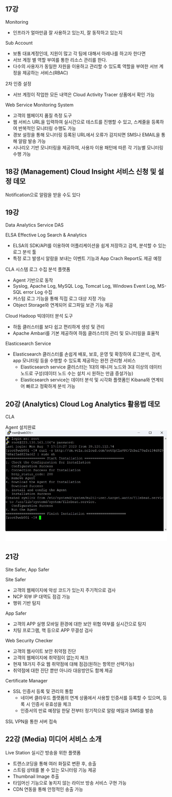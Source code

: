 ## 17강

Monitoring </br>
 - 인프라가 얼마만큼 잘 사용하고 있는지, 잘 동작하고 있는지

Sub Account </br>
 - 보통 대표계정인데, 지원이 많고 각 팀에 대해서 아레나를 하고자 한다면
 - 서브 계정 별 역할 부여를 통한 리소스 관리를 한다.
 - 다수의 사용자가 동일한 자원을 이용하고 관리할 수 있도록 역할을 부여한 서브 계정을 제공하는 서비스(RBAC) </br>

2차 인증 설정
 - 서브 계정이 작업한 모든 내역은 Cloud Activity Tracer 상품에서 확인 가능 </br>

Web Service Monitoring System
 - 고객의 웹페이지 품질 측정 도구
 - 웹 서비스 URL을 입력하여 실시간으로 테스트를 진행할 수 있고, 스케줄을 등록하여 반복적인 모니터링 수행도 가능
 - 경보 설정을 통해 모니터링 등록된 URL에서 오류가 감지되면 SMS나 EMAIL을 통해 알람 발송 가능
 - 시나리오 기반 모니터링을 제공하여, 사용자 이용 패턴에 따른 각 기능별 모니터링 수행 가능 </br>

## 18강 (Management) Cloud Insight 서비스 신청 및 설정 데모

Notification으로 알람을 받을 수도 있다

## 19강
Data Analytics Service
DAS

ELSA
Effective Log Search & Analytics
- ELSA의 SDK/API를 이용하여 어플리케이션을 쉽게 저장하고 검색, 분석할 수 있는 로그 분석 툴
- 특정 로그 발생시 알람을 보내는 이벤트 기능과 App Crach Report도 제공 예정


CLA
시스템 로그 수집 분석 플랫폼
- Agent 기반으로 동작
- Syslog, Apache Log, MySQL Log, Tomcat Log, Windows Event Log, MS-SQL error Log 수집
- 커스텀 로그 기능을 통해 직접 로그 대상 지정 가능
- Object Storage와 연계되어 로그파일 보관 기능 제공


Cloud Hadoop
빅데이터 분석 도구
- 하둡 클러스터를 보다 쉽고 편리하게 생성 및 관리
- Apache Ambari를 기본 제공하여 하둡 클러스터의 관리 및 모니터링을 효율적


Elasticsearch Service
- Elasticsearch 클러스터를 손쉽게 배포, 보호, 운영 및 확장하여 로그분석, 검색, app 모니터링 등을 수행할 수 있도록 제공하는 완전 관리형 서비스
    - Elasticsearch service 클러스터는 1대의 매니저 노드와 3대 이상의 데이터 노드로 구성(데이터 노드 수는 설치 시 원하는 만큼 증설가능)
    - Elasticsearch service는 데이터 분석 및 시각화 플랫폼인 Kibana와 연계되어 빠르고 정확하게 분석 가능
 
## 20강 (Analytics) Cloud Log Analytics 활용법 데모

CLA</br>

Agent 설치완료</br>
![agent설치완료.jpg](agent설치완료.jpg)


## 21강
Site Safer, App Safer

Site Safer
- 고객의 웹페이지에 악성 코드가 있는지 주기적으로 검사
- NCP 외부 IP 대역도 점검 가능
- 행위 기반 탐지

App Safer
- 고객의 APP 실행 모바일 환경에 대한 보안 위협 여부를 실시간으로 탐지
- 치팅 프로그램, 핵 등으로 APP 무결성 검사

Web Security Checker
- 고객의 웹사이트 보안 취약점 진단
- 고객의 웹페이지에 취약점이 없는지 체크
- 현재 18가지 주요 웹 취약점에 대해 점검(원하는 항목만 선택가능)
- 취약점에 대한 진단 뿐만 아니라 대응방안도 함께 제공

Certificate Manager
- SSL 인증서 등록 및 관리의 통합
  - 네이버 클라우드 플랫폼의 연계 상품에서 사용할 인증서를 등록할 수 있으며, 등록 시 인증서 유효성을 체크
  - 인증서의 만료 예정일 한달 전부터 정기적으로 알람 메일과 SMS를 발송

SSL VPN을 통한 서버 접속


## 22강 (Media) 미디어 서비스 소개

Live Station
실시간 방송을 위한 플랫폼
 - 트랜스코딩을 통해 여러 화질로 변환 후, 송출
 - 스트림 상태를 볼 수 있는 모니터링 기능 제공
 - Thumbnail Image 추출
 - 타임머신 기능으로 놓치지 않는 라이브 방송 서비스 구현 가능
 - CDN 연동을 통해 안정적인 송출 가능

